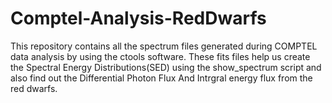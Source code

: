 # Comptel-Analysis-RedDwarfs
This repository contains all the spectrum files generated during COMPTEL data analysis by using the ctools software. These fits files help us create the Spectral Energy Distributions(SED) using the show_spectrum script and also find out the Differential Photon Flux And Intrgral energy flux from the red dwarfs.
